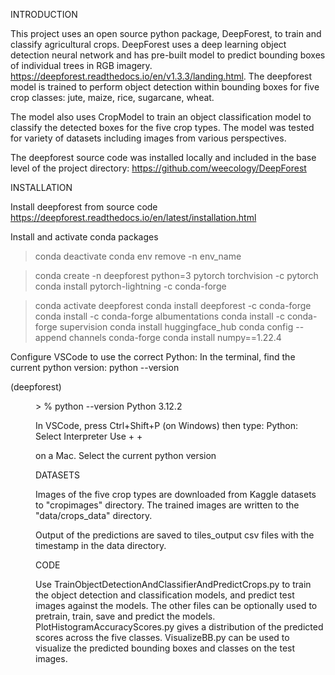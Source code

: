INTRODUCTION

This project uses an open source python package, DeepForest, to train and classify agricultural crops. 
DeepForest uses a deep learning object detection neural network and has pre-built model to predict bounding boxes of individual trees in RGB imagery. 
https://deepforest.readthedocs.io/en/v1.3.3/landing.html. 
The deepforest model is trained to perform object detection within bounding boxes for five crop classes: jute, maize, rice, sugarcane, wheat. 

The model also uses CropModel to train an object classification model to classify the detected boxes for the five crop types. 
The model was tested for variety of datasets including images from various perspectives.

The deepforest source code was installed locally and included in the base level of the project directory: https://github.com/weecology/DeepForest

INSTALLATION

Install deepforest from source code
https://deepforest.readthedocs.io/en/latest/installation.html

Install and activate conda packages
> conda deactivate 
> conda env remove -n env_name

> conda create -n deepforest python=3 pytorch torchvision -c pytorch
> conda install pytorch-lightning -c conda-forge

> conda activate deepforest
> conda install deepforest -c conda-forge
> conda install -c conda-forge albumentations
> conda install -c conda-forge supervision
> conda install huggingface_hub
> conda config --append channels conda-forge
> conda install numpy==1.22.4

Configure VSCode to use the correct Python:
In the terminal, find the current python version:
python --version

(deepforest) <dir>> % python --version
Python 3.12.2

In VSCode, press Ctrl+Shift+P (on Windows) then type:
Python: Select Interpreter
Use <CMD> + <Shift> + <P> on a Mac. 
Select the current python version

DATASETS

Images of the five crop types are downloaded from Kaggle datasets to "cropimages" directory. The trained images are written to the "data/crops_data" directory.

Output of the predictions are saved to tiles_output csv files with the timestamp in the data directory.

CODE

Use TrainObjectDetectionAndClassifierAndPredictCrops.py to train the object detection and classification models, and predict test images against the models. 
The other files can be optionally used to pretrain, train, save and predict the models. 
PlotHistogramAccuracyScores.py gives a distribution of the predicted scores across the five classes. 
VisualizeBB.py can be used to visualize the predicted bounding boxes and classes on the test images.



